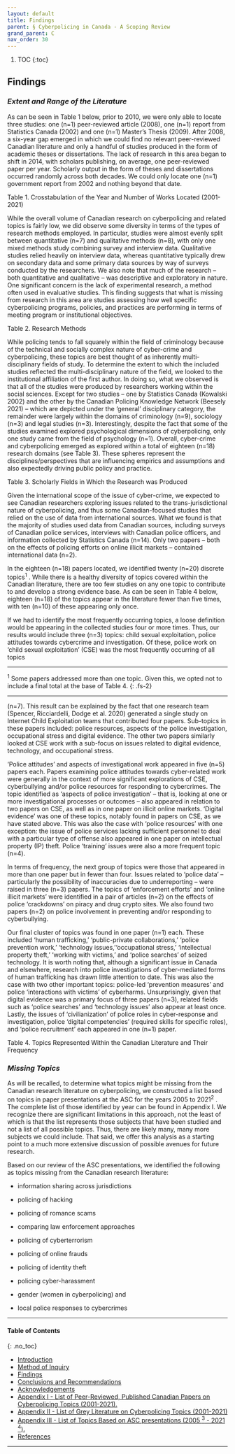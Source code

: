 ```yaml
---
layout: default
title: Findings
parent: § Cyberpolicing in Canada - A Scoping Review
grand_parent: C 
nav_order: 30 
---
```

<style>
.dont-break-out {
  /* These are technically the same, but use both */
  overflow-wrap: break-word;
  word-wrap: break-word;

     -ms-word-break: break-all;
  /* This is the dangerous one in WebKit, as it breaks things wherever */
  word-break: break-all;
  /* Instead use this non-standard one: */
  word-break: break-word;
}

.youtube-container {
    position: relative;
    width: 100%;
    height: 0;
    padding-bottom: 56.25%;
}
.youtube-video {
    position: absolute;
    top: 0;
    left: 0;
    width: 100%;
    height: 100%;
}

</style>

<div class="dont-break-out" markdown="1">

1. TOC
{:toc}

## Findings
### *Extent and Range of the Literature*
As can be seen in Table 1 below, prior to 2010, we were only able to locate three studies: one (n=1) peer-reviewed article (2008), one (n=1) report from Statistics Canada (2002) and one (n=1) Master’s Thesis (2009). After 2008, a six-year gap emerged in which we could find no relevant peer-reviewed Canadian literature and only a handful of studies produced in the form of academic theses or dissertations. The lack of research in this area began to shift in 2014, with scholars publishing, on average, one peer-reviewed paper per year. Scholarly output in the form of theses and dissertations occurred randomly across both decades. We could only locate one (n=1) government report from 2002 and nothing beyond that date.

Table 1. Crosstabulation of the Year and Number of Works Located (2001-2021)


While the overall volume of Canadian research on cyberpolicing and related topics is fairly low, we did observe some diversity in terms of the types of research methods employed. In particular, studies were almost evenly split between quantitative (n=7) and qualitative methods (n=8), with only one mixed methods study combining survey and interview data. Qualitative studies relied heavily on interview data, whereas quantitative typically drew on secondary data and some primary data sources by way of surveys conducted by the researchers. We also note that much of the research – both quantitative and qualitative – was descriptive and exploratory in nature. One significant concern is the lack of experimental research, a method often used in evaluative studies. This finding suggests that what is missing from research in this area are studies assessing how well specific cyberpolicing programs, policies, and practices are performing in terms of meeting program or institutional objectives.

Table 2. Research Methods


While policing tends to fall squarely within the field of criminology because of the technical and socially complex nature of cyber-crime and cyberpolicing, these topics are best thought of as inherently multi-disciplinary fields of study. To determine the extent to which the included studies reflected the multi-disciplinary nature of the field, we looked to the institutional affiliation of the first author. In doing so, what we observed is that all of the studies were produced by researchers working within the social sciences. Except for two studies – one by Statistics Canada (Kowalski 2002) and the other by the Canadian Policing Knowledge Network (Beesely 2021) – which are depicted under the ‘general’ disciplinary category, the remainder were largely within the domains of criminology (n=9), sociology (n=3) and legal studies (n=3). Interestingly, despite the fact that some of the studies examined explored psychological dimensions of cyberpolicing, only one study came from the field of psychology (n=1). Overall, cyber-crime and cyberpolicing emerged as explored within a total of eighteen (n=18) research domains (see Table 3). These spheres represent the disciplines/perspectives that are influencing empirics and assumptions and also expectedly driving public policy and practice.

Table 3. Scholarly Fields in Which the Research was Produced


Given the international scope of the issue of cyber-crime, we expected to see Canadian researchers exploring issues related to the trans-jurisdictional nature of cyberpolicing, and thus some Canadian-focused studies that relied on the use of data from international sources. What we found is that the majority of studies used data from Canadian sources, including surveys of Canadian police services, interviews with Canadian police officers, and information collected by Statistics Canada (n=14). Only two papers – both on the effects of policing efforts on online illicit markets – contained international data (n=2).

In the eighteen (n=18) papers located, we identified twenty (n=20) discrete topics<sup>1</sup> . While there is a healthy diversity of topics covered within the Canadian literature, there are too few studies on any one topic to contribute to and develop a strong evidence base. As can be seen in Table 4 below, eighteen (n=18) of the topics appear in the literature fewer than five times, with ten (n=10) of these appearing only once.

If we had to identify the most frequently occurring topics, a loose definition would be appearing in the collected studies four or more times. Thus, our results would include three (n=3) topics: child sexual exploitation, police attitudes towards cybercrime and investigation. Of these, police work on ‘child sexual exploitation’ (CSE) was the most frequently occurring of all topics

***
<sup>1</sup> Some papers addressed more than one topic. Given this, we opted not to include a final total at the base of Table 4.
{: .fs-2}
***

(n=7). This result can be explained by the fact that one research team (Spencer, Ricciardelli, Dodge et al. 2020) generated a single study on Internet Child Exploitation teams that contributed four papers. Sub-topics in these papers included: police resources, aspects of the police investigation, occupational stress and digital evidence. The other two papers similarly looked at CSE work with a sub-focus on issues related to digital evidence, technology, and occupational stress.

‘Police attitudes’ and aspects of investigational work appeared in five (n=5) papers each. Papers examining police attitudes towards cyber-related work were generally in the context of more significant explorations of CSE, cyberbullying and/or police resources for responding to cybercrimes. The topic identified as ‘aspects of police investigation’ – that is, looking at one or more investigational processes or outcomes – also appeared in relation to two papers on CSE, as well as in one paper on illicit online markets. ‘Digital evidence’ was one of these topics, notably found in papers on CSE, as we have stated above. This was also the case with ‘police resources’ with one exception: the issue of police services lacking sufficient personnel to deal with a particular type of offense also appeared in one paper on intellectual property (IP) theft. Police ‘training’ issues were also a more frequent topic (n=4).

In terms of frequency, the next group of topics were those that appeared in more than one paper but in fewer than four. Issues related to ‘police data’ – particularly the possibility of inaccuracies due to underreporting – were raised in three (n=3) papers. The topics of ‘enforcement efforts’ and ‘online illicit markets’ were identified in a pair of articles (n=2) on the effects of police ‘crackdowns’ on piracy and drug crypto sites. We also found two papers (n=2) on police involvement in preventing and/or responding to cyberbullying.

Our final cluster of topics was found in one paper (n=1) each. These included ‘human trafficking,’ ‘public-private collaborations,’ ‘police prevention work,’ ‘technology issues,’‘occupational stress,’ ‘intellectual property theft,’ ‘working with victims,’ and ‘police searches’ of seized technology. It is worth noting that, although a significant issue in Canada and elsewhere, research into police investigations of cyber-mediated forms of human trafficking has drawn little attention to date. This was also the case with two other important topics: police-led ‘prevention measures’ and police ‘interactions with victims’ of cyberharms. Unsurprisingly, given that digital evidence was a primary focus of three papers (n=3), related fields such as ‘police searches’ and ‘technology issues’ also appear at least once. Lastly, the issues of ‘civilianization’ of police roles in cyber-response and investigation, police ‘digital competencies’ (required skills for specific roles), and ‘police recruitment’ each appeared in one (n=1) paper.

Table 4. Topics Represented Within the Canadian Literature and Their Frequency

### *Missing Topics*

As will be recalled, to determine what topics might be missing from the Canadian research literature on cyberpolicing, we constructed a list based on topics in paper presentations at the ASC for the years 2005 to 2021<sup>2</sup> . The complete list of those identified by year can be found in Appendix I. We recognize there are significant limitations in this approach, not the least of which is that the list represents those subjects that have been studied and not a list of all possible topics. Thus, there are likely many, many more subjects we could include. That said, we offer this analysis as a starting point to a much more extensive discussion of possible avenues for future research.

Based on our review of the ASC presentations, we identified the following as topics missing from the Canadian research literature:

- information sharing across jurisdictions

- policing of hacking

- policing of romance scams

- comparing law enforcement approaches

- policing of cyberterrorism

- policing of online frauds

- policing of identity theft

- policing cyber-harassment

- gender (women in cyberpolicing) and

- local police responses to cybercrimes

***

#### Table of Contents
{: .no_toc}

<ul><li> <a href="/docs/C/Cyberpolicing-in-Canada-A-Scoping-Review-1/">Introduction</a></li><li> <a href="/docs/C/Cyberpolicing-in-Canada-A-Scoping-Review-2/">Method of Inquiry</a></li><li> <a href="/docs/C/Cyberpolicing-in-Canada-A-Scoping-Review-3/">Findings</a></li><li> <a href="/docs/C/Cyberpolicing-in-Canada-A-Scoping-Review-4/">Conclusions and Recommendations</a></li><li> <a href="/docs/C/Cyberpolicing-in-Canada-A-Scoping-Review-5/">Acknowledgements</a></li><li> <a href="/docs/C/Cyberpolicing-in-Canada-A-Scoping-Review-6/">Appendix I - List of Peer-Reviewed, Published Canadian Papers on Cyberpolicing Topics (2001-2021).</a></li><li> <a href="/docs/C/Cyberpolicing-in-Canada-A-Scoping-Review-7/">Appendix II - List of Grey Literature on Cyberpolicing Topics (2001-2021)</a></li><li> <a href="/docs/C/Cyberpolicing-in-Canada-A-Scoping-Review-8/">Appendix III - List of Topics Based on ASC presentations (2005 <sup>3</sup> - 2021 <sup>4</sup>).</a></li><li> <a href="/docs/C/Cyberpolicing-in-Canada-A-Scoping-Review-9/">References</a></li></ul>

***

</div>
